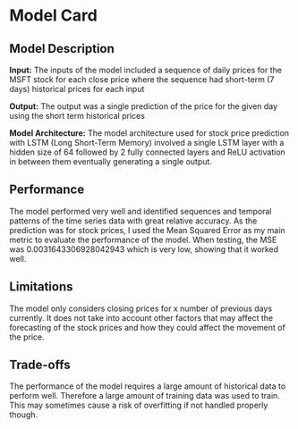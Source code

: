 # Model Card

## Model Description

**Input:** The inputs of the model included a sequence of daily prices for the MSFT stock for each close price where the sequence had short-term (7 days) historical prices for each input

**Output:** The output was a single prediction of the price for the given day using the short term historical prices

**Model Architecture:** The model architecture used for stock price prediction with LSTM (Long Short-Term Memory) involved a single LSTM layer with a hidden size of 64 followed by 2 fully connected layers and ReLU activation in between them eventually generating a single output.

## Performance

The model performed very well and identified sequences and temporal patterns of the time series data with great relative accuracy. As the prediction was for stock prices, I used the Mean Squared Error as my main metric to evaluate the performance of the model. When testing, the MSE was 0.0031643306928042943 which is very low, showing that it worked well.

## Limitations

The model only considers closing prices for x number of previous days currently. It does not take into account other factors that may affect the forecasting of the stock prices and how they could affect the movement of the price.

## Trade-offs

The performance of the model requires a large amount of historical data to perform well. Therefore a large amount of training data was used to train. This may sometimes cause a risk of overfitting if not handled properly though.
